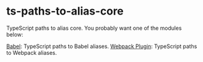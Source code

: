 # ts-paths-to-alias-core
TypeScript paths to alias core. You probably want one of the modules below:

[Babel](https://github.com/chrisabrams/ts-paths-to-babel-alias): TypeScript paths to Babel aliases.
[Webpack Plugin](https://github.com/chrisabrams/ts-paths-to-webpack-alias): TypeScript paths to Webpack aliases.
